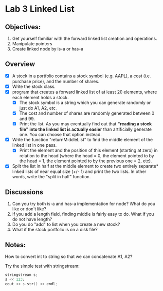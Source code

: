 # Lab 3 Linked List

## Objectives:
1. Get yourself familiar with the forward linked list creation and operations.
2. Manipulate pointers
3. Create linked node by is-a or has-a

## Overview
- [x] A stock in a portfolio contains a stock symbol (e.g. AAPL), a cost (i.e. purchase price), and the number of shares.
- [x] Write the stock class.
- [x] program that creates a forward linked list of at least 20 elements, where each element holds a stock.
    + [x] The stock symbol is a string which you can generate randomly or just do A1, A2, etc.
    + [x] The cost and number of shares are randomly generated between 0 and 99.
    + [x] Print the list.  As you may eventually find out that __"reading a stock file" into the linked list is actually easier__ than artificially generate one.  You can choose that option instead.

- [x] Write the function "returnMiddleList" to find the middle element of the linked list in one pass.
    + [x] Print the element and the position of this element (starting at zero) in relation to the head (where the head = 0, the element pointed to by the head = 1, the element pointed to by the previous one = 2, etc).
    
- [x] Split the list in half at the middle element to create two entirely separate* linked lists of near equal size (+/- 1) and print the two lists.  In other words, write the "split in half" function.

## Discussions
1. Can you try both is-a and has-a implementation for node?  What do you like or don't like?
2. If you add a length field, finding middle is fairly easy to do.  What if you do not have length?
3. Do you do "add" to list when you create a new stock?
4. What if the stock portfolio is on a disk file?

## Notes:
How to convert int to string so that we can concatenate A1, A2?

Try the simple test with stringstream:
```C++
stringstream s;
s << 123;
cout << s.str() << endl;
```
